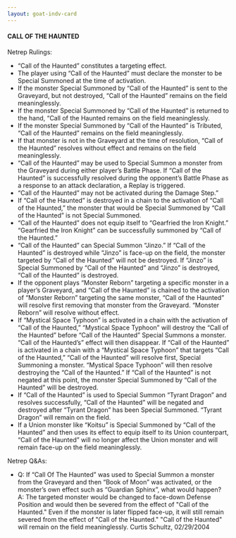 ```yaml
---
layout: goat-indv-card
---
```


#### CALL OF THE HAUNTED

Netrep Rulings:

*   “Call of the Haunted” constitutes a targeting effect.
*   The player using “Call of the Haunted” must declare the monster to be Special Summoned at the time of activation.
*   If the monster Special Summoned by “Call of the Haunted” is sent to the Graveyard, but not destroyed, “Call of the Haunted” remains on the field meaninglessly.
*   If the monster Special Summoned by “Call of the Haunted” is returned to the hand, “Call of the Haunted remains on the field meaninglessly.
*   If the monster Special Summoned by “Call of the Haunted” is Tributed, “Call of the Haunted” remains on the field meaninglessly.
*   If that monster is not in the Graveyard at the time of resolution, “Call of the Haunted” resolves without effect and remains on the field meaninglessly.
*   “Call of the Haunted” may be used to Special Summon a monster from the Graveyard during either player’s Battle Phase. If “Call of the Haunted” is successfully resolved during the opponent’s Battle Phase as a response to an attack declaration, a Replay is triggered.
*   “Call of the Haunted” may not be activated during the Damage Step.”
*   If “Call of the Haunted” is destroyed in a chain to the activation of “Call of the Haunted,” the monster that would be Special Summoned by “Call of the Haunted” is not Special Summoned.
*   “Call of the Haunted” does not equip itself to “Gearfried the Iron Knight.” “Gearfried the Iron Knight” can be successfully summoned by “Call of the Haunted.”
*   “Call of the Haunted” can Special Summon “Jinzo.” If “Call of the Haunted” is destroyed while “Jinzo” is face-up on the field, the monster targeted by “Call of the Haunted” will not be destroyed. If “Jinzo” is Special Summoned by “Call of the Haunted” and “Jinzo” is destroyed, “Call of the Haunted” is destroyed.
*   If the opponent plays “Monster Reborn” targeting a specific monster in a player’s Graveyard, and “Call of the Haunted” is chained to the activation of “Monster Reborn” targeting the same monster, “Call of the Haunted” will resolve first removing that monster from the Graveyard. “Monster Reborn” will resolve without effect.
*   If “Mystical Space Typhoon” is activated in a chain with the activation of “Call of the Haunted,” “Mystical Space Typhoon” will destroy the “Call of the Haunted” before “Call of the Haunted” Special Summons a monster. “Call of the Haunted’s” effect will then disappear. If “Call of the Haunted” is activated in a chain with a “Mystical Space Typhoon” that targets “Call of the Haunted,” “Call of the Haunted” will resolve first, Special Summoning a monster. “Mystical Space Typhoon” will then resolve destroying the “Call of the Haunted.” If “Call of the Haunted” is not negated at this point, the monster Special Summoned by “Call of the Haunted” will be destroyed.
*   If “Call of the Haunted” is used to Special Summon “Tyrant Dragon” and resolves successfully, “Call of the Haunted” will be negated and destroyed after “Tyrant Dragon” has been Special Summoned. “Tyrant Dragon” will remain on the field.
*   If a Union monster like “Koitsu” is Special Summoned by “Call of the Haunted” and then uses its effect to equip itself to its Union counterpart, “Call of the Haunted” will no longer affect the Union monster and will remain face-up on the field meaninglessly.

Netrep Q&As:

*   Q: If “Call Of The Haunted” was used to Special Summon a monster from the Graveyard and then “Book of Moon” was activated, or the monster’s own effect such as “Guardian Sphinx”, what would happen?  
    A: The targeted monster would be changed to face-down Defense Position and would then be severed from the effect of "Call of the Haunted." Even if the monster is later flipped face-up, it will still remain severed from the effect of "Call of the Haunted." "Call of the Haunted" will remain on the field meaninglessly. Curtis Schultz, 02/29/2004